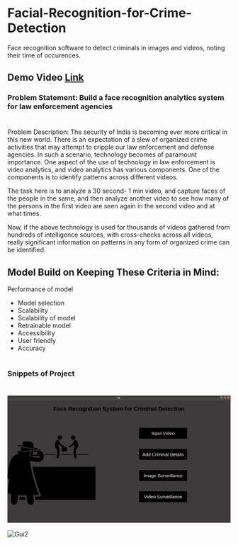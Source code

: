 # Facial-Recognition-for-Crime-Detection
 Face recognition software to detect criminals in images and videos, noting their time of occurences.

## Demo Video [Link](https://www.youtube.com/watch?v=M5v2rXOalcw)

### Problem Statement: Build a face recognition analytics system for law enforcement agencies
#
Problem Description:
The security of India is becoming ever more critical in this new world. There is an expectation of a slew of organized crime activities that may attempt to cripple our law enforcement and defense agencies. In such a scenario, technology becomes of paramount importance.
One aspect of the use of technology in law enforcement is video analytics, and video analytics has various components. One of the components is to identify patterns across different videos.

The task here is to analyze a 30 second- 1 min video, and capture faces of the people in the same, and then analyze another video to see how many of the persons in the first video are seen again in the second video and at what times.

Now, if the above technology is used for thousands of videos gathered from hundreds of intelligence sources, with cross-checks across all videos, really significant information on patterns in any form of organized crime can be identified.


## Model Build on Keeping These Criteria in Mind:

Performance of model
- Model selection
- Scalability
- Scalability of model
- Retrainable model
- Accessibility
- User friendly
- Accuracy

# 
### Snippets of Project
#

![Gui1](/img/Gui1.png)

![Gui2](https://user-images.githubusercontent.com/51900952/90665676-fea6a900-e269-11ea-8bfd-cc8a7f28e52e.png)
